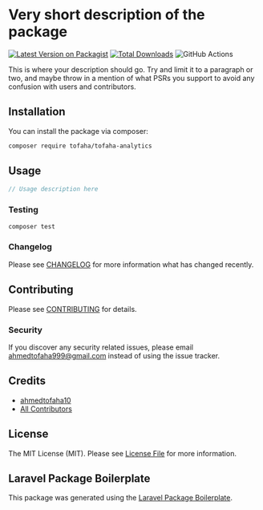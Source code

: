 # Very short description of the package

[![Latest Version on Packagist](https://img.shields.io/packagist/v/tofaha/tofaha-analytics.svg?style=flat-square)](https://packagist.org/packages/tofaha/tofaha-analytics)
[![Total Downloads](https://img.shields.io/packagist/dt/tofaha/tofaha-analytics.svg?style=flat-square)](https://packagist.org/packages/tofaha/tofaha-analytics)
![GitHub Actions](https://github.com/tofaha/tofaha-analytics/actions/workflows/main.yml/badge.svg)

This is where your description should go. Try and limit it to a paragraph or two, and maybe throw in a mention of what PSRs you support to avoid any confusion with users and contributors.

## Installation

You can install the package via composer:

```bash
composer require tofaha/tofaha-analytics
```

## Usage

```php
// Usage description here
```

### Testing

```bash
composer test
```

### Changelog

Please see [CHANGELOG](CHANGELOG.md) for more information what has changed recently.

## Contributing

Please see [CONTRIBUTING](CONTRIBUTING.md) for details.

### Security

If you discover any security related issues, please email ahmedtofaha999@gmail.com instead of using the issue tracker.

## Credits

-   [ahmedtofaha10](https://github.com/tofaha)
-   [All Contributors](../../contributors)

## License

The MIT License (MIT). Please see [License File](LICENSE.md) for more information.

## Laravel Package Boilerplate

This package was generated using the [Laravel Package Boilerplate](https://laravelpackageboilerplate.com).
